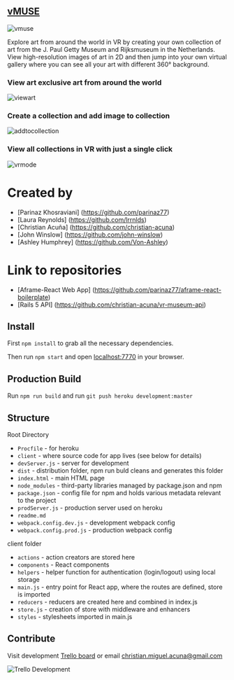 [vMUSE](http://vr-react-museum.herokuapp.com/)
---------------------------------------------------
![vmuse](https://cloud.githubusercontent.com/assets/7112158/22572424/f05f5a62-e958-11e6-8001-e4a79bd89a71.gif)

Explore art from around the world in VR by creating your own collection of art from the J. Paul Getty Museum and Rijksmuseum in the Netherlands. View high-resolution images of art in 2D and then jump into your own virtual gallery where you can see all your art with different 360° background.

### View art exclusive art from around the world
![viewart](https://cloud.githubusercontent.com/assets/7112158/22572514/56f21c2e-e959-11e6-9375-0938e5f0a047.gif)

### Create a collection and add image to collection
![addtocollection](https://cloud.githubusercontent.com/assets/7112158/22572695/2e4fcda6-e95a-11e6-8c5e-ef756eb81545.gif)

### View all collections in VR with just a single click
![vrmode](https://cloud.githubusercontent.com/assets/7112158/22573082/1291ee44-e95c-11e6-8189-5a82784e54b4.gif)

# Created by

* [Parinaz Khosraviani] (https://github.com/parinaz77)
* [Laura Reynolds] (https://github.com/lrrnlds)
* [Christian Acuña] (https://github.com/christian-acuna)
* [John Winslow] (https://github.com/john-winslow)
* [Ashley Humphrey] (https://github.com/Von-Ashley)

# Link to repositories

* [Aframe-React Web App] (https://github.com/parinaz77/aframe-react-boilerplate)
* [Rails 5 API] (https://github.com/christian-acuna/vr-museum-api)

## Install

First `npm install` to grab all the necessary dependencies.

Then run `npm start` and open <localhost:7770> in your browser.

## Production Build

Run `npm run build` and run `git push heroku development:master`

## Structure

Root Directory
* `Procfile` - for heroku
* `client` - where source code for app lives (see below for details)
* `devServer.js` - server for development
* `dist` - distribution folder, npm run buld cleans and generates this folder
* `index.html` - main HTML page
* `node_modules` - third-party libraries managed by package.json and npm
* `package.json` - config file for npm and holds various metadata relevant to the project
* `prodServer.js` - production server used on heroku
* `readme.md`
* `webpack.config.dev.js` - development webpack config
* `webpack.config.prod.js` - production webpack config


client folder
* `actions` - action creators are stored here
* `components` - React components
* `helpers` - helper function for authentication (login/logout) using local storage
* `main.js` - entry point for React app, where the routes are defined, store is imported
* `reducers` - reducers are created here and combined in index.js
* `store.js` - creation of store with middleware and enhancers
* `styles` - stylesheets imported in main.js

## Contribute

Visit development [Trello board](https://trello.com/b/LiRzwONW/vr-museum) or email christian.miguel.acuna@gmail.com

![Trello Development](https://cloud.githubusercontent.com/assets/7112158/22575009/bb1a62c0-e967-11e6-8b37-c60babd7c31e.png)
